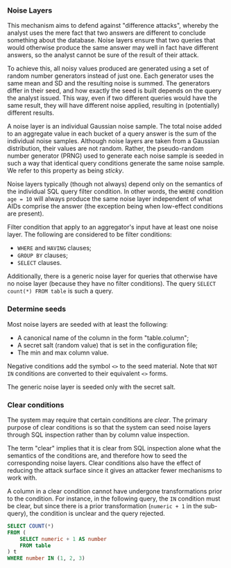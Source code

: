 ### Noise Layers

This mechanism aims to defend against "difference attacks", whereby the analyst uses the mere fact that two answers are different to conclude something about the database. Noise layers ensure that two queries that would otherwise produce the same answer may well in fact have different answers, so the analyst cannot be sure of the result of their attack.

To achieve this, all noisy values produced are generated using a set of random number generators instead of just one. Each generator uses the same mean and SD and the resulting noise is summed. The generators differ in their seed, and how exactly the seed is built depends on the query the analyst issued. This way, even if two different queries would have the same result, they will have different noise applied, resulting in (potentially) different results.

A noise layer is an individual Gaussian noise sample. The total noise added to an aggregate value in each bucket of a query answer is the sum of the individual noise samples. Although noise layers are taken from a Gaussian distribution, their values are not random. Rather, the pseudo-random number generator (PRNG) used to generate each noise sample is seeded in such a way that identical query conditions generate the same noise sample. We refer to this property as being _sticky_.

Noise layers typically (though not always) depend only on the semantics of the individual SQL query filter condition. In other words, the `WHERE` condition `age = 10` will always produce the same noise layer independent of what AIDs comprise the answer (the exception being when low-effect conditions are present).

Filter condition that apply to an aggregator's input have at least one noise layer. The following are considered to be filter conditions:

- `WHERE` and `HAVING` clauses;
- `GROUP BY` clauses;
- `SELECT` clauses.

Additionally, there is a generic noise layer for queries that otherwise have no noise layer (because they have no filter conditions). The query `SELECT count(*) FROM table` is such a query.

### Determine seeds

Most noise layers are seeded with at least the following:

- A canonical name of the column in the form "table.column";
- A secret salt (random value) that is set in the configuration file;
- The min and max column value.

Negative conditions add the symbol `<>` to the seed material. Note that `NOT IN` conditions are converted to their equivalent `<>` forms.

The generic noise layer is seeded only with the secret salt.

### Clear conditions

The system may require that certain conditions are _clear_. The primary purpose of clear conditions is so that the system can seed noise layers through SQL inspection rather than by column value inspection.

The term "clear" implies that it is clear from SQL inspection alone what the semantics of the conditions are, and therefore how to seed the corresponding noise layers. Clear conditions also have the effect of reducing the attack surface since it gives an attacker fewer mechanisms to work with. 

A column in a clear condition cannot have undergone transformations prior to the condition. For instance, in the following query, the `IN` condition must be clear, but since there is a prior transformation (`numeric + 1` in the sub-query), the condition is unclear and the query rejected.

```sql
SELECT COUNT(*)
FROM (
    SELECT numeric + 1 AS number
    FROM table
) t
WHERE number IN (1, 2, 3)
```
